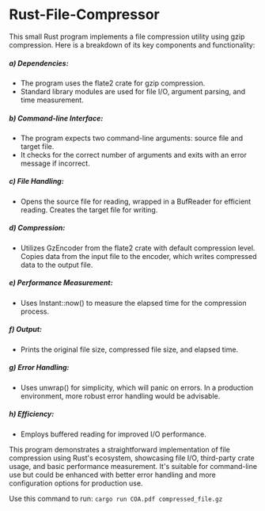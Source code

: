 # Rust-File-Compressor
This small Rust program implements a file compression utility using gzip compression. Here is a breakdown of its key components and functionality:


##### a) Dependencies: 
* The program uses the flate2 crate for gzip compression.
* Standard library modules are used for file I/O, argument parsing, and time measurement.



##### b) Command-line Interface:
* The program expects two command-line arguments: source file and target file.
* It checks for the correct number of arguments and exits with an error message if incorrect.



##### c) File Handling:
* Opens the source file for reading, wrapped in a BufReader for efficient reading.
Creates the target file for writing.



##### d) Compression:
* Utilizes GzEncoder from the flate2 crate with default compression level.
Copies data from the input file to the encoder, which writes compressed data to the output file.



##### e) Performance Measurement:
* Uses Instant::now() to measure the elapsed time for the compression process.



##### f) Output:
* Prints the original file size, compressed file size, and elapsed time.




##### g) Error Handling:
* Uses unwrap() for simplicity, which will panic on errors. In a production environment, more robust error handling would be advisable.




##### h) Efficiency:
* Employs buffered reading for improved I/O performance.





This program demonstrates a straightforward implementation of file compression using Rust's ecosystem, showcasing file I/O, third-party crate usage, and basic performance measurement. It's suitable for command-line use but could be enhanced with better error handling and more configuration options for production use.


Use this command to run: `cargo run COA.pdf compressed_file.gz`

